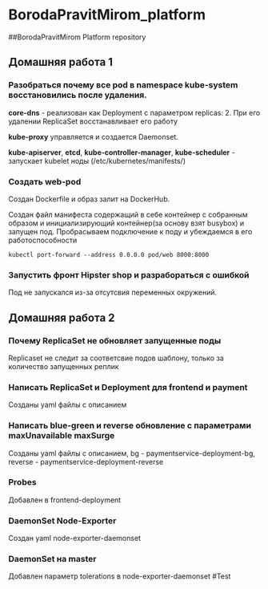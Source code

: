 # BorodaPravitMirom_platform
##BorodaPravitMirom Platform repository

## Домашняя работа 1
### Разобраться почему все pod в namespace kube-system восстановились после удаления.

**core-dns** - реализован как Deployment с параметром replicas: 2. При его удалении ReplicaSet восстанавливает его работу

**kube-proxy** управляется и создается Daemonset.

**kube-apiserver**, **etcd**, **kube-controller-manager**, **kube-scheduler** - запускает kubelet ноды (/etc/kubernetes/manifests/)

### Создать web-pod
Создан Dockerfile и образ залит на DockerHub. 

Создан файл манифеста содержащий в себе контейнер с собранным образом и инициализирующий контейнер(за основу взят busybox) и запущен под. Пробрасываем подключение к поду и убеждаемся в его работоспособности
```
kubectl port-forward --address 0.0.0.0 pod/web 8000:8000
```

### Запустить фронт Hipster shop и разрабораться с ошибкой
Под не запускался из-за отсутсвия переменных окружений.

## Домашняя работа 2
### Почему ReplicaSet не обновляет запущенные поды
Replicaset не следит за соответсвие подов шаблону, только за количество запущенных реплик

### Написать ReplicaSet  и Deployment для frontend и payment 
Созданы yaml файлы с описанием 

### Написать blue-green и reverse обновление с параметрами maxUnavailable maxSurge
Созданы yaml файлы с описанием, bg - paymentservice-deployment-bg, reverse - paymentservice-deployment-reverse

### Probes
Добавлен в  frontend-deployment

### DaemonSet Node-Exporter
Создан yaml node-exporter-daemonset

### DaemonSet на master
Добавлен параметр tolerations в node-exporter-daemonset
#Test